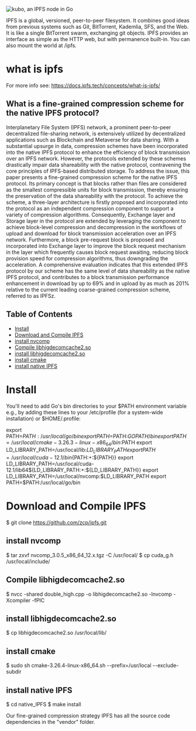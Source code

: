 ![kubo, an IPFS node in Go](https://ipfs.io/ipfs/bafykbzacecaesuqmivkauix25v6i6xxxsvsrtxknhgb5zak3xxsg2nb4dhs2u/ipfs.go.png)


IPFS is a global, versioned, peer-to-peer filesystem. It combines good ideas from previous systems such as Git, BitTorrent, Kademlia, SFS, and the Web. It is like a single BitTorrent swarm, exchanging git objects. IPFS provides an interface as simple as the HTTP web, but with permanence built-in. You can also mount the world at /ipfs.
# what is ipfs
For more info see: https://docs.ipfs.tech/concepts/what-is-ipfs/
## What is a fine-grained compression scheme for the native IPFS protocol?

Interplanetary File System (IPFS) network, a prominent peer-to-peer decentralized file-sharing network, is extensively utilized by decentralized applications such as Blockchain and Metaverse for data sharing. With a substantial upsurge in data, compression schemes have been incorporated into the native IPFS protocol to enhance the efficiency of block transmission over an IPFS network. However, the protocols extended by these schemes drastically impair data shareability with the native protocol, contravening the core principles of IPFS-based distributed storage.
To address the issue, this paper presents a fine-grained compression scheme for the native IPFS protocol. Its primary concept is that blocks rather than files are considered as the smallest compressible units for block transmission, thereby ensuring the preservation of the data shareability with the protocol. To achieve the scheme, a three-layer architecture is firstly proposed and incorporated into the protocol as an independent compression component to support a variety of compression algorithms.
Consequently, Exchange layer and Storage layer in the protocol are extended by leveraging the component to achieve block-level compression and decompression in the workflows of upload and download for block transmission acceleration over an IPFS network. Furthermore, a block pre-request block is proposed and incorporated into Exchange layer to improve the block request mechanism in the layer which frequently causes block request awaiting, reducing block provision speed for compression algorithms, thus downgrading the acceleration. A comprehensive evaluation indicates that this extended IPFS protocol by our scheme has the same level of data shareability as the native IPFS protocol, and contributes to a block transmission performance enhancement in download by up to 69% and in upload by as much as 201% relative to the current leading coarse-grained compression scheme, referred to as IPFSz.



## Table of Contents

- [Install](#install)
- [Download and Compile IPFS](#download-and-compile-ipfs)
-  [install nvcomp](#install-nvcomp)
-  [Compile libhigdecomcache2.so](#Compile-libhigdecomcache2.so)
-  [install libhigdecomcache2.so](#install-libhigdecomcache2.so)
-  [install cmake](#install-cmake)
-  [install native IPFS](#install-native-IPFS)


# Install

You'll need to add Go's bin directories to your $PATH environment variable e.g., by adding these lines to your /etc/profile (for a system-wide installation) or $HOME/.profile:

export PATH=$PATH:/usr/local/go/bin
export PATH=$PATH:$GOPATH/bin
export PATH=/usr/local/cmake-3.26.3-linux-x86_64/bin:$PATH
export LD_LIBRARY_PATH=/usr/local/lib:$LD_LIBRARY_PATH
export PATH=/usr/local/cuda-12.1/bin${PATH:+:${PATH}}
export LD_LIBRARY_PATH=/usr/local/cuda-12.1/lib64${LD_LIBRARY_PATH:+:${LD_LIBRARY_PATH}}
export LD_LIBRARY_PATH=/usr/local/nvcomp:$LD_LIBRARY_PATH
export PATH=$PATH:/usr/local/go/bin

# Download and Compile IPFS
$ git clone https://github.com/zcp/ipfs.git

## install nvcomp

$ tar zxvf  nvcomp_3.0.5_x86_64_12.x.tgz -C /usr/local/
$  cp  cuda_g.h   /usr/local/include/

## Compile libhigdecomcache2.so
$ nvcc -shared double_high.cpp -o  libhigdecomcache2.so  -lnvcomp -Xcompiler -fPIC

## install libhigdecomcache2.so
$  cp  libhigdecomcache2.so   /usr/local/lib/

## install cmake
$ sudo sh cmake-3.26.4-linux-x86_64.sh --prefix=/usr/local --exclude-subdir

## install native IPFS
$ cd native_IPFS
$ make install

Our fine-grained compression strategy IPFS has all the source code dependencies in the "vendor" folder.